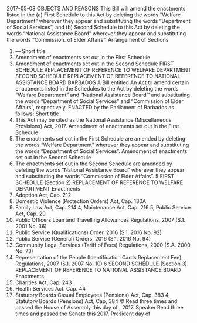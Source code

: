 2017-05-08
OBJECTS AND REASONS
This Bill will amend the enactments listed in the
(a) First Schedule to this Act by deleting the words “Welfare Department” wherever they appear and substituting the words “Department of Social Services”; and
(b) Second Schedule to this Act by deleting the words “National Assistance Board” wherever they appear and substituting the words “Commission. of Elder Affairs”.
Arrangement of Sections
1. — Short title
2. Amendment of enactments set out in the First Schedule
3. Amendment of enactments set out in the Second Schedule
FIRST SCHEDULE
REPLACEMENT OF REFERENCE TO WELFARE DEPARTMENT
SECOND SCHEDULE
REPLACEMENT OF REFERENCE TO NATIONAL ASSISTANCE BOARD
BARBADOS
A Bill entitled
An Act to amend certain enactments listed in the Schedules to the Act by deleting the words “Welfare Department” and “National Assistance Board™ and substituting the words “Department of Social Services” and “Commission of Elder Affairs”, respectively.
ENACTED by the Parliament of Barbados as follows:
Short title
1. This Act may be cited as the National Assistance (Miscellaneous Provisions) Act, 2017.
Amendment of enactments set out in the First Schedule
2. The enactments set out in the First Schedule are amended by deleting the words “Welfare Department” wherever they appear and substituting the words “Department of Social Services”.
Amendment of enactments set out in the Second Schedule
3. The enactments set out in the Second Schedule are amended by deleting the words “National Assistance Board” wherever they appear and substituting the words “Commission of Elder Affairs”.
5
FIRST SCHEDULE
(Section 2)
REPLACEMENT OF REFERENCE TO WELFARE DEPARTMENT
Enactments
1. Adoption Act, Cap. 212
2. Domestic Violence (Protection Orders) Act, Cap. 130A
3. Family Law Act, Cap. 214
4, Maintenance Act, Cap. 216
5, Public Service Act, Cap. 29
6. Public Officers Loan and Travelling Allowances Regulations, 2007 (S.1. 2001 No. 36)
7. Public Service (Qualifications) Order, 2016 (S.1. 2016 No. 92)
8. Public Service (General) Orders, 2016 (S.1. 2016 No. 94)
9. Community Legal Services (Tariff of Fees) Regulations, 2000 (S.A. 2000 No. 73)
10. Representation of the People (Identification Cards Replacement Fee) Regulations, 2007 (S.I. 2007 No. 10)
6
SECOND SCHEDULE
(Section 3)
REPLACEMENT OF REFERENCE TO NATIONAL ASSISTANCE BOARD
Enactments
1. Charities Act, Cap. 243
2. Health Services Act. Cap. 44
3. Statutory Boards Casual Employees (Pensions) Act, Cap. 383
4, Statutory Boards (Pensions) Act, Cap, 384
©
Read three times and passed the House of Assembly this day of , 2017.
Speaker
Read three times and passed the Senate this 2017.
President
day of
